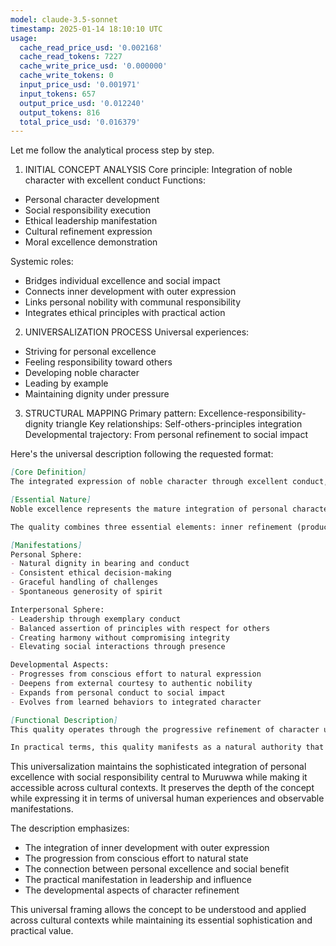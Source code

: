 ```yaml
---
model: claude-3.5-sonnet
timestamp: 2025-01-14 18:10:10 UTC
usage:
  cache_read_price_usd: '0.002168'
  cache_read_tokens: 7227
  cache_write_price_usd: '0.000000'
  cache_write_tokens: 0
  input_price_usd: '0.001971'
  input_tokens: 657
  output_price_usd: '0.012240'
  output_tokens: 816
  total_price_usd: '0.016379'
---
```


Let me follow the analytical process step by step.

1. INITIAL CONCEPT ANALYSIS
Core principle: Integration of noble character with excellent conduct
Functions: 
- Personal character development
- Social responsibility execution
- Ethical leadership manifestation
- Cultural refinement expression
- Moral excellence demonstration

Systemic roles:
- Bridges individual excellence and social impact
- Connects inner development with outer expression
- Links personal nobility with communal responsibility
- Integrates ethical principles with practical action

2. UNIVERSALIZATION PROCESS
Universal experiences:
- Striving for personal excellence
- Feeling responsibility toward others
- Developing noble character
- Leading by example
- Maintaining dignity under pressure

3. STRUCTURAL MAPPING
Primary pattern: Excellence-responsibility-dignity triangle
Key relationships: Self-others-principles integration
Developmental trajectory: From personal refinement to social impact

Here's the universal description following the requested format:

```markdown
[Core Definition]
The integrated expression of noble character through excellent conduct, combining personal dignity with social responsibility. It manifests as the natural confluence of inner refinement and outer action, where individual excellence serves collective good while maintaining authentic integrity and ethical sophistication.

[Essential Nature]
Noble excellence represents the mature integration of personal character development with social responsibility. It emerges when individual refinement reaches the level where excellence becomes natural rather than forced, expressing itself spontaneously through dignified conduct and ethical leadership. This quality transcends mere moral behavior or social grace, embodying instead a comprehensive state where personal nobility naturally generates beneficial action.

The quality combines three essential elements: inner refinement (producing dignity and grace), ethical excellence (generating right action), and social responsibility (creating beneficial impact). These elements function as an integrated whole, each supporting and enhancing the others through practical expression.

[Manifestations]
Personal Sphere:
- Natural dignity in bearing and conduct
- Consistent ethical decision-making
- Graceful handling of challenges
- Spontaneous generosity of spirit

Interpersonal Sphere:
- Leadership through exemplary conduct
- Balanced assertion of principles with respect for others
- Creating harmony without compromising integrity
- Elevating social interactions through presence

Developmental Aspects:
- Progresses from conscious effort to natural expression
- Deepens from external courtesy to authentic nobility
- Expands from personal conduct to social impact
- Evolves from learned behaviors to integrated character

[Functional Description]
This quality operates through the progressive refinement of character until excellence becomes a natural state rather than an imposed behavior. It develops through the consistent integration of ethical principles with practical action, creating a feedback loop where noble conduct reinforces character development and refined character generates excellent action. The process transforms conscious effort into spontaneous expression of dignity and benefit.

In practical terms, this quality manifests as a natural authority that influences without imposing, leads through example rather than command, and elevates social interactions through presence rather than intervention. It creates a sphere of positive influence where others are inspired to their own excellence, while maintaining authentic humility and genuine concern for collective well-being. The impact extends beyond individual interactions to contribute to the overall elevation of social and cultural standards.
```

This universalization maintains the sophisticated integration of personal excellence with social responsibility central to Muruwwa while making it accessible across cultural contexts. It preserves the depth of the concept while expressing it in terms of universal human experiences and observable manifestations.

The description emphasizes:
- The integration of inner development with outer expression
- The progression from conscious effort to natural state
- The connection between personal excellence and social benefit
- The practical manifestation in leadership and influence
- The developmental aspects of character refinement

This universal framing allows the concept to be understood and applied across cultural contexts while maintaining its essential sophistication and practical value.